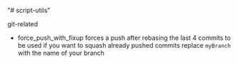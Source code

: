 "# script-utils" 

git-related
  - force_push_with_fixup
      forces a push after rebasing the last 4 commits
      to be used if you want to squash already pushed commits
      replace `myBranch` with the name of your branch
